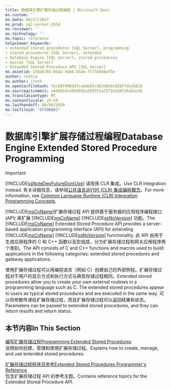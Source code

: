 ```yaml
---
title: 数据库引擎扩展存储过程编程 | Microsoft Docs
ms.custom: ''
ms.date: 04/27/2017
ms.prod: sql-server-2014
ms.reviewer: ''
ms.technology: ''
ms.topic: reference
helpviewer_keywords:
- extended stored procedures [SQL Server], programming
- stored procedures [SQL Server], extended
- Database Engine [SQL Server], stored procedures
- macros [SQL Server]
- Extended Stored Procedure API [SQL Server]
ms.assetid: 158a6765-0542-4e84-b5ab-f173d946ef5e
author: rothja
ms.author: jroth
ms.openlocfilehash: fecb8f996ddfcaede83cdb330e9c82bffdce5819
ms.sourcegitcommit: ad4d92dce894592a259721a1571b1d8736abacdb
ms.translationtype: MT
ms.contentlocale: zh-CN
ms.lasthandoff: 08/04/2020
ms.locfileid: "87590861"
---
```

# <a name="database-engine-extended-stored-procedure-programming"></a><span data-ttu-id="487cc-102">数据库引擎扩展存储过程编程</span><span class="sxs-lookup"><span data-stu-id="487cc-102">Database Engine Extended Stored Procedure Programming</span></span>
    
> [!IMPORTANT]  
>  [!INCLUDE[ssNoteDepFutureDontUse](../includes/ssnotedepfuturedontuse-md.md)] <span data-ttu-id="487cc-103">请改用 CLR 集成。</span><span class="sxs-lookup"><span data-stu-id="487cc-103">Use CLR Integration instead.</span></span> <span data-ttu-id="487cc-104">有关详细信息，请参阅[公共语言运行时 (CLR) 集成编程概念](clr-integration/common-language-runtime-clr-integration-programming-concepts.md)。</span><span class="sxs-lookup"><span data-stu-id="487cc-104">For more information, see [Common Language Runtime &#40;CLR&#41; Integration Programming Concepts](clr-integration/common-language-runtime-clr-integration-programming-concepts.md).</span></span>  
  
 <span data-ttu-id="487cc-105">[!INCLUDE[msCoName](../includes/msconame-md.md)]扩展存储过程 API 提供基于服务器的应用程序编程接口 (API) 来扩展 [!INCLUDE[msCoName](../includes/msconame-md.md)] [!INCLUDE[ssNoVersion](../includes/ssnoversion-md.md)] 功能。</span><span class="sxs-lookup"><span data-stu-id="487cc-105">The [!INCLUDE[msCoName](../includes/msconame-md.md)] Extended Stored Procedure API provides a server-based application programming interface (API) for extending [!INCLUDE[msCoName](../includes/msconame-md.md)] [!INCLUDE[ssNoVersion](../includes/ssnoversion-md.md)] functionality.</span></span> <span data-ttu-id="487cc-106">此 API 由用于生成应用程序的 C 和 C++ 函数以及宏组成，分为扩展存储过程和网关应用程序两个类别。</span><span class="sxs-lookup"><span data-stu-id="487cc-106">The API consists of C and C++ functions and macros used to build applications in the following categories: extended stored procedures and gateway applications.</span></span>  
  
 <span data-ttu-id="487cc-107">使用扩展存储过程可以用编程语言（例如 C）创建自己的外部例程。扩展存储过程对于用户的显示方式和执行方式与典型存储过程相同。</span><span class="sxs-lookup"><span data-stu-id="487cc-107">Extended stored procedures allow you to create your own external routines in a programming language such as C. The extended stored procedures appear to users as typical stored procedures and are executed in the same way.</span></span> <span data-ttu-id="487cc-108">可以将参数传递给扩展存储过程，而且扩展存储过程可以返回结果和状态。</span><span class="sxs-lookup"><span data-stu-id="487cc-108">Parameters can be passed to extended stored procedures, and they can return results and return status.</span></span>  
  
## <a name="in-this-section"></a><span data-ttu-id="487cc-109">本节内容</span><span class="sxs-lookup"><span data-stu-id="487cc-109">In This Section</span></span>  
 [<span data-ttu-id="487cc-110">编写扩展存储过程</span><span class="sxs-lookup"><span data-stu-id="487cc-110">Programming Extended Stored Procedures</span></span>](extended-stored-procedures-programming/database-engine-extended-stored-procedures-programming.md)  
 <span data-ttu-id="487cc-111">说明如何创建、管理和使用扩展存储过程。</span><span class="sxs-lookup"><span data-stu-id="487cc-111">Explains how to create, manage, and use extended stored procedures.</span></span>  
  
 [<span data-ttu-id="487cc-112">扩展存储过程程序员参考</span><span class="sxs-lookup"><span data-stu-id="487cc-112">Extended Stored Procedures Programmer's Reference</span></span>](extended-stored-procedures-reference/database-engine-extended-stored-procedures-reference.md)  
 <span data-ttu-id="487cc-113">包含扩展存储过程 API 的参考主题。</span><span class="sxs-lookup"><span data-stu-id="487cc-113">Contains reference topics for the Extended Stored Procedure API.</span></span>  
  
  
